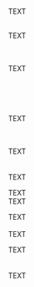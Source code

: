 <br>
<br>

<br>
<br>
<br>

<br>
<br>
<br>
<br>

TEXT
<br>
<br>

TEXT
<br>
<br>
<br>

TEXT
<br>
<br>
<br>
<br>

<br>TEXT

<br>
<br>TEXT

<br>
<br>
<br>TEXT

TEXT
<br>TEXT

TEXT
<br>
<br>TEXT

TEXT
<br>
<br>
<br>TEXT